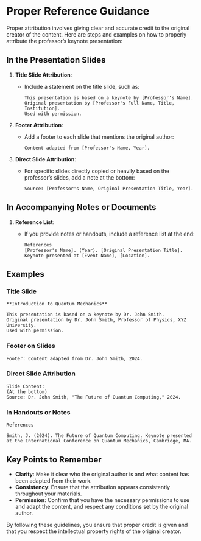 # Proper Reference Guidance

Proper attribution involves giving clear and accurate credit to the original creator of the content. Here are steps and examples on how to properly attribute the professor’s keynote presentation:

## In the Presentation Slides

1. **Title Slide Attribution**:
   - Include a statement on the title slide, such as:

     ```
     This presentation is based on a keynote by [Professor's Name].
     Original presentation by [Professor's Full Name, Title, Institution].
     Used with permission.
     ```

2. **Footer Attribution**:
   - Add a footer to each slide that mentions the original author:

     ```
     Content adapted from [Professor's Name, Year].
     ```

3. **Direct Slide Attribution**:
   - For specific slides directly copied or heavily based on the professor’s slides, add a note at the bottom:

     ```
     Source: [Professor's Name, Original Presentation Title, Year].
     ```

## In Accompanying Notes or Documents

1. **Reference List**:
   - If you provide notes or handouts, include a reference list at the end:

     ```
     References
     [Professor's Name]. (Year). [Original Presentation Title]. Keynote presented at [Event Name], [Location].
     ```

## Examples

### Title Slide

```
**Introduction to Quantum Mechanics**

This presentation is based on a keynote by Dr. John Smith.
Original presentation by Dr. John Smith, Professor of Physics, XYZ University.
Used with permission.
```

### Footer on Slides

```
Footer: Content adapted from Dr. John Smith, 2024.
```

### Direct Slide Attribution

```
Slide Content: 
(At the bottom)
Source: Dr. John Smith, "The Future of Quantum Computing," 2024.
```

### In Handouts or Notes

```
References

Smith, J. (2024). The Future of Quantum Computing. Keynote presented at the International Conference on Quantum Mechanics, Cambridge, MA.
```

## Key Points to Remember

- **Clarity**: Make it clear who the original author is and what content has been adapted from their work.
- **Consistency**: Ensure that the attribution appears consistently throughout your materials.
- **Permission**: Confirm that you have the necessary permissions to use and adapt the content, and respect any conditions set by the original author.

By following these guidelines, you ensure that proper credit is given and that you respect the intellectual property rights of the original creator.
